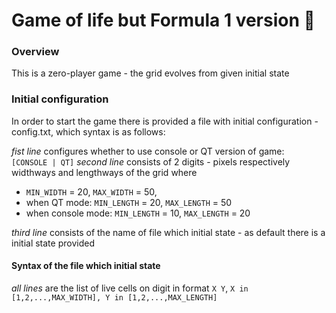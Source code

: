 # Game of life but Formula 1 version :checkered_flag: #

### Overview ###
This is a zero-player game - the grid evolves from given initial state

### Initial configuration ###
In order to start the game there is provided a file with initial 
configuration - config.txt, which syntax is as follows:

*fist line* configures whether to use console or QT version of game:
   ` [CONSOLE | QT]`
*second line* consists of 2 digits - pixels respectively widthways and lengthways of the grid
where 
- `MIN_WIDTH` = 20, `MAX_WIDTH` = 50,
- when QT mode: `MIN_LENGTH` = 20, `MAX_LENGTH` = 50
- when console mode: `MIN_LENGTH` = 10, `MAX_LENGTH` = 20

*third line* consists of the name of file which initial state - as default there is a initial state provided


#### Syntax of the file which initial state ####
*all lines* are the list of live cells on digit in format `X Y`, 
`X in [1,2,...,MAX_WIDTH], Y in [1,2,...,MAX_LENGTH]`